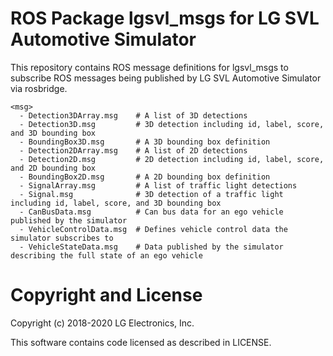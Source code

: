 # ROS Package lgsvl_msgs for LG SVL Automotive Simulator

This repository contains ROS message definitions for lgsvl_msgs to subscribe ROS messages being published by LG SVL Automotive Simulator via rosbridge.

```text
<msg>
  - Detection3DArray.msg    # A list of 3D detections
  - Detection3D.msg         # 3D detection including id, label, score, and 3D bounding box
  - BoundingBox3D.msg       # A 3D bounding box definition
  - Detection2DArray.msg    # A list of 2D detections
  - Detection2D.msg         # 2D detection including id, label, score, and 2D bounding box
  - BoundingBox2D.msg       # A 2D bounding box definition
  - SignalArray.msg         # A list of traffic light detections
  - Signal.msg              # 3D detection of a traffic light including id, label, score, and 3D bounding box
  - CanBusData.msg          # Can bus data for an ego vehicle published by the simulator
  - VehicleControlData.msg  # Defines vehicle control data the simulator subscribes to
  - VehicleStateData.msg    # Data published by the simulator describing the full state of an ego vehicle
```


# Copyright and License

Copyright (c) 2018-2020 LG Electronics, Inc.

This software contains code licensed as described in LICENSE.
